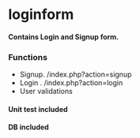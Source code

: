 # loginform
#### Contains Login and Signup form.

### Functions
 - Signup. /index.php?action=signup
 - Login . /index.php?action=login
 - User validations
 
#### Unit test included
#### DB included
